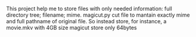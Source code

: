 This project help me to store files with only needed information: full directory tree; filename; mime.
magicut.py cut file to mantain exactly mime and full pathname of original file.
So instead store, for instance, a movie.mkv with 4GB size magicut store only 64bytes
